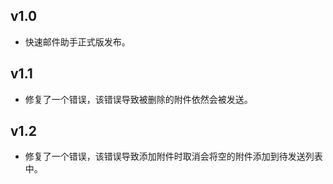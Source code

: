 ## v1.0

- 快速邮件助手正式版发布。

## v1.1

- 修复了一个错误，该错误导致被删除的附件依然会被发送。

## v1.2

- 修复了一个错误，该错误导致添加附件时取消会将空的附件添加到待发送列表中。

